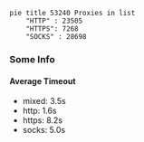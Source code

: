 
```mermaid
pie title 53240 Proxies in list
    "HTTP" : 23505
    "HTTPS": 7268
    "SOCKS" : 28698
```

### Some Info
#### Average Timeout

- mixed: 3.5s
- http: 1.6s
- https: 8.2s
- socks: 5.0s